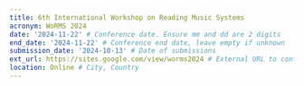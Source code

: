 ```yaml
---
title: 6th International Workshop on Reading Music Systems
acronym: WoRMS 2024
date: '2024-11-22' # Conference date. Ensure mm and dd are 2 digits
end_date: '2024-11-22' # Conference end date, leave empty if unknown
submission_date: '2024-10-13' # Date of submissions
ext_url: https://sites.google.com/view/worms2024 # External URL to conference website
location: Online # City, Country
---
```

